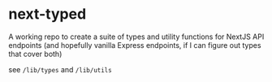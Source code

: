 # next-typed

A working repo to create a suite of types and utility functions
for NextJS API endpoints (and hopefully vanilla Express endpoints,
if I can figure out types that cover both)

see `/lib/types` and `/lib/utils`
